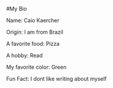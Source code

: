 #My Bio

Name: Caio Kaercher

Origin: I am from Brazil

A favorite food: Pizza

A hobby: Read

My favorite color: Green

Fun Fact: I dont like writing about myself
